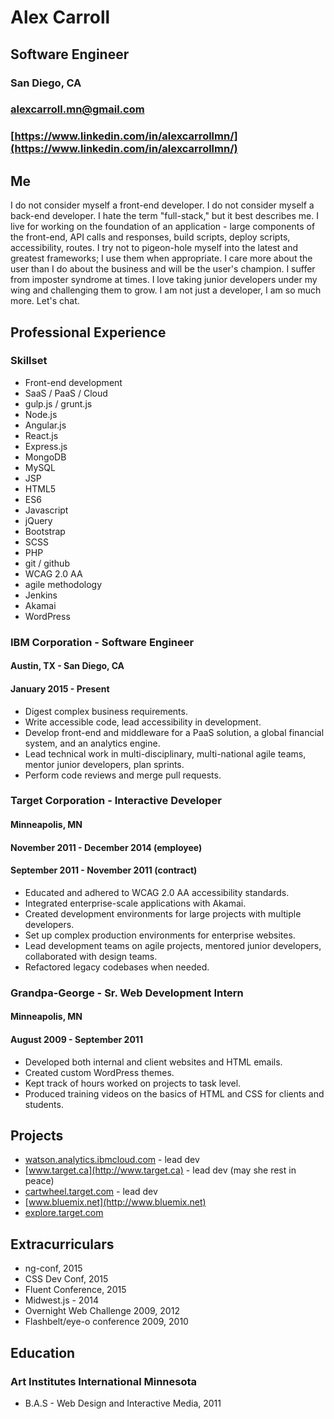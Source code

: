 # Alex Carroll
## Software Engineer
### San Diego, CA
### alexcarroll.mn@gmail.com
### [https://www.linkedin.com/in/alexcarrollmn/](https://www.linkedin.com/in/alexcarrollmn/)

## Me
I do not consider myself a front-end developer. I do not consider myself a back-end developer. I hate the term "full-stack," but it best describes me. I live for working on the foundation of an application - large components of the front-end, API calls and responses, build scripts, deploy scripts, accessibility, routes. I try not to pigeon-hole myself into the latest and greatest frameworks; I use them when appropriate. I care more about the user than I do about the business and will be the user's champion. I suffer from imposter syndrome at times. I love taking junior developers under my wing and challenging them to grow. I am not just a developer, I am so much more. Let's chat.

## Professional Experience
### Skillset
* Front-end development
* SaaS / PaaS / Cloud
* gulp.js / grunt.js
* Node.js
* Angular.js
* React.js
* Express.js
* MongoDB
* MySQL
* JSP
* HTML5
* ES6
* Javascript
* jQuery
* Bootstrap
* SCSS
* PHP
* git / github
* WCAG 2.0 AA
* agile methodology
* Jenkins
* Akamai
* WordPress

### IBM Corporation - Software Engineer
#### Austin, TX - San Diego, CA
#### January 2015 - Present
* Digest complex business requirements.
* Write accessible code, lead accessibility in development.
* Develop front-end and middleware for a PaaS solution, a global financial system, and an analytics engine.
* Lead technical work in multi-disciplinary, multi-national agile teams, mentor junior developers, plan sprints.
* Perform code reviews and merge pull requests.

### Target Corporation - Interactive Developer
#### Minneapolis, MN
#### November 2011 - December 2014 (employee)
#### September 2011 - November 2011 (contract)
* Educated and adhered to WCAG 2.0 AA accessibility standards.
* Integrated enterprise-scale applications with Akamai.
* Created development environments for large projects with multiple developers.
* Set up complex production environments for enterprise websites.
* Lead development teams on agile projects, mentored junior developers, collaborated with design teams.
* Refactored legacy codebases when needed.

### Grandpa-George - Sr. Web Development Intern
#### Minneapolis, MN
#### August 2009 - September 2011
* Developed both internal and client websites and HTML emails.
* Created custom WordPress themes.
* Kept track of hours worked on projects to task level.
* Produced training videos on the basics of HTML and CSS for clients and students.

## Projects
* [watson.analytics.ibmcloud.com](http://watson.analytics.ibmcloud.com) - lead dev
* [www.target.ca](http://www.target.ca) - lead dev (may she rest in peace)
* [cartwheel.target.com](http://cartwheel.target.com) - lead dev
* [www.bluemix.net](http://www.bluemix.net)
* [explore.target.com](http://explore.target.com)

## Extracurriculars
* ng-conf, 2015
* CSS Dev Conf, 2015
* Fluent Conference, 2015
* Midwest.js - 2014
* Overnight Web Challenge 2009, 2012
* Flashbelt/eye-o conference 2009, 2010

## Education
### Art Institutes International Minnesota
* B.A.S - Web Design and Interactive Media, 2011
